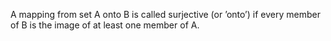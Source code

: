A mapping from set A onto B is called surjective (or ’onto’) if every
member of B is the image of at least one member of A.
